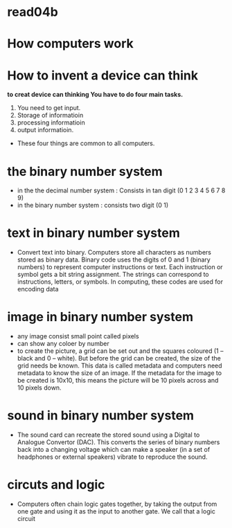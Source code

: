 # read04b
# How computers work
# How to invent a device can think
**to creat device can thinking You have to do four main tasks.**
1. You need to get input.
2. Storage of informatioin
3. processing informatioin
4. output informatioin.
* These four things are common to all computers.
# the binary number system
*  in the the decimal number system : Consists in tan digit (0 1 2 3 4 5 6 7 8 9)
* in the binary number system : consists two digit (0 1)
# text in binary number system
* Convert text into binary. Computers store all characters    as numbers stored as binary data. Binary code uses the      digits of 0 and 1 (binary numbers) to represent computer    instructions or text. Each instruction or symbol gets a     bit string assignment. The strings can correspond to        instructions, letters, or symbols.  In computing, these     codes are used for encoding data
# image in binary number system
* any image consist small point called pixels 
* can show any coloer by number 
* to create the picture, a grid can be set out and the squares coloured (1 – black and 0 – white). But before the grid can be created, the size of the grid needs be known. This data is called metadata and computers need metadata to know the size of an image. If the metadata for the image to be created is 10x10, this means the picture will be 10 pixels across and 10 pixels down.

# sound in binary number system
* The sound card can recreate the stored sound using a Digital to Analogue Convertor (DAC). This converts the series of binary numbers back into a changing voltage which can make a speaker (in a set of headphones or external speakers) vibrate to reproduce the sound.

# circuts and logic
* Computers often chain logic gates together, by taking the output from one gate and using it as the input to another gate. We call that a logic circuit







